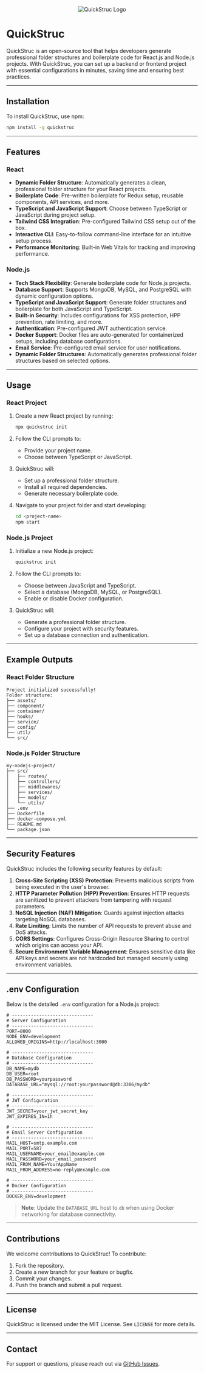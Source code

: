 <p align="center">
  <img src="https://github.com/user-attachments/assets/cd7f22da-f77d-497f-ad39-07d9d9315cf6" alt="QuickStruc Logo"/>
</p>

# QuickStruc

QuickStruc is an open-source tool that helps developers generate professional folder structures and boilerplate code for React.js and Node.js projects. With QuickStruc, you can set up a backend or frontend project with essential configurations in minutes, saving time and ensuring best practices.

---

## Installation

To install QuickStruc, use npm:

```bash
npm install -g quickstruc
```

---

## Features

### React

- **Dynamic Folder Structure**: Automatically generates a clean, professional folder structure for your React projects.
- **Boilerplate Code**: Pre-written boilerplate for Redux setup, reusable components, API services, and more.
- **TypeScript and JavaScript Support**: Choose between TypeScript or JavaScript during project setup.
- **Tailwind CSS Integration**: Pre-configured Tailwind CSS setup out of the box.
- **Interactive CLI**: Easy-to-follow command-line interface for an intuitive setup process.
- **Performance Monitoring**: Built-in Web Vitals for tracking and improving performance.

### Node.js

- **Tech Stack Flexibility**: Generate boilerplate code for Node.js projects.
- **Database Support**: Supports MongoDB, MySQL, and PostgreSQL with dynamic configuration options.
- **TypeScript and JavaScript Support**: Generate folder structures and boilerplate for both JavaScript and TypeScript.
- **Built-in Security**: Includes configurations for XSS protection, HPP prevention, rate limiting, and more.
- **Authentication**: Pre-configured JWT authentication service.
- **Docker Support**: Docker files are auto-generated for containerized setups, including database configurations.
- **Email Service**: Pre-configured email service for user notifications.
- **Dynamic Folder Structures**: Automatically generates professional folder structures based on selected options.

---

## Usage

### React Project

1. Create a new React project by running:

   ```bash
   npx quickstruc init
   ```

2. Follow the CLI prompts to:

   - Provide your project name.
   - Choose between TypeScript or JavaScript.

3. QuickStruc will:

   - Set up a professional folder structure.
   - Install all required dependencies.
   - Generate necessary boilerplate code.

4. Navigate to your project folder and start developing:

   ```bash
   cd <project-name>
   npm start
   ```

### Node.js Project

1. Initialize a new Node.js project:

   ```bash
   quickstruc init
   ```

2. Follow the CLI prompts to:

   - Choose between JavaScript and TypeScript.
   - Select a database (MongoDB, MySQL, or PostgreSQL).
   - Enable or disable Docker configuration.

3. QuickStruc will:
   - Generate a professional folder structure.
   - Configure your project with security features.
   - Set up a database connection and authentication.

---

## Example Outputs

### React Folder Structure

```
Project initialized successfully!
Folder structure:
├── assets/
├── component/
├── container/
├── hooks/
├── service/
├── config/
├── util/
└── src/
```

### Node.js Folder Structure

```
my-nodejs-project/
├── src/
│   ├── routes/
│   ├── controllers/
│   ├── middlewares/
│   ├── services/
│   ├── models/
│   └── utils/
├── .env
├── Dockerfile
├── docker-compose.yml
├── README.md
└── package.json
```

---

## Security Features

QuickStruc includes the following security features by default:

1. **Cross-Site Scripting (XSS) Protection**: Prevents malicious scripts from being executed in the user's browser.
2. **HTTP Parameter Pollution (HPP) Prevention**: Ensures HTTP requests are sanitized to prevent attackers from tampering with request parameters.
3. **NoSQL Injection (NAF) Mitigation**: Guards against injection attacks targeting NoSQL databases.
4. **Rate Limiting**: Limits the number of API requests to prevent abuse and DoS attacks.
5. **CORS Settings**: Configures Cross-Origin Resource Sharing to control which origins can access your API.
6. **Secure Environment Variable Management**: Ensures sensitive data like API keys and secrets are not hardcoded but managed securely using environment variables.

---

## .env Configuration

Below is the detailed `.env` configuration for a Node.js project:

```env
# ------------------------------
# Server Configuration
# ------------------------------
PORT=8000
NODE_ENV=development
ALLOWED_ORIGINS=http://localhost:3000

# ------------------------------
# Database Configuration
# ------------------------------
DB_NAME=mydb
DB_USER=root
DB_PASSWORD=yourpassword
DATABASE_URL="mysql://root:yourpassword@db:3306/mydb"

# ------------------------------
# JWT Configuration
# ------------------------------
JWT_SECRET=your_jwt_secret_key
JWT_EXPIRES_IN=1h

# ------------------------------
# Email Server Configuration
# ------------------------------
MAIL_HOST=smtp.example.com
MAIL_PORT=587
MAIL_USERNAME=your_email@example.com
MAIL_PASSWORD=your_email_password
MAIL_FROM_NAME=YourAppName
MAIL_FROM_ADDRESS=no-reply@example.com

# ------------------------------
# Docker Configuration
# ------------------------------
DOCKER_ENV=development
```

> **Note**: Update the `DATABASE_URL` host to `db` when using Docker networking for database connectivity.

---

## Contributions

We welcome contributions to QuickStruc! To contribute:

1. Fork the repository.
2. Create a new branch for your feature or bugfix.
3. Commit your changes.
4. Push the branch and submit a pull request.

---

## License

QuickStruc is licensed under the MIT License. See `LICENSE` for more details.

---

## Contact

For support or questions, please reach out via [GitHub Issues](https://github.com/your-repo/issues).
